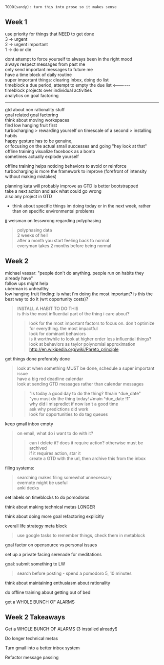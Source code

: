     TODO(sandy): turn this into prose so it makes sense

## Week 1

use priority for things that NEED to get done  
3 -> urgent  
2 -> urgent important  
1 -> do or die  

dont attempt to force yourself to always been in the right mood  
always respect messages from past me  
only send important messages to future me  
have a time block of daily routine  
super important things: clearing inbox, doing do list  
timeblock a due period, attempt to empty the due list <------  
timeblock projects over individual activities  
analytics on goal factoring  

-------------

gtd about non rationality stuff  
goal related goal factoring  
think about moving workspaces  
find low hanging fruit first  
turbocharging > rewarding yourself on timescale of a second > installing habits   
happy gesture has to be genuine,   
    or focusing on the actual small successes and going "hey look at that"  
offline training visualize facebook as a bomb   
    sometimes actually explode yourself  

offline training helps noticing behaviors to avoid or reinforce  
turbocharging is more the framework to improve (forefront of intensity without making mistakes)  

planning kata will probably improve as GTD is better bootstrapped  
    take a next action and ask what could go wrong  
    also any project in GTD  
- think about specific things im doing today or in the next week, rather than on specific environmental problems  

jj weisman on lesswrong regarding polyphasing  

> polyphasing data  
2 weeks of hell  
after a month you start feeling back to normal  
everyman takes 2 months before being normal  


## Week 2
michael vassar: "people don't do anything. people run on habits they already have"  
follow ups might help  
uberman is unhealthy  
low hanging fruit finding: is what i'm doing the most important? is this the best way to do it (wrt opportunity costs)?  
>INSTALL A HABIT TO DO THIS  
>is this the most influential part of the thing i care about?  
>>look for the most important factors to focus on. don't optimize for everything. the most impactful  
>>look for dominant behaviors  
>>is it worthwhile to look at higher order less influential things?  
>look at behaviors as taylor polynomial approximation  
>>http://en.wikipedia.org/wiki/Pareto_principle  

get things done preferably done  
>look at when something MUST be done, schedule a super important issue  
>have a big red deadline calendar  
>look at sending GTD messages rather than calendar messages  
>>"Is today a good day to do the thing? #main ^due_date"  
>>"you must do the thing today! #main ^due_date !1"  
>>why did i mispredict if now isn't a good time  
>>ask why predictions did work  
>look for opportunities to do tag queues  

keep gmail inbox empty  
>on email, what do i want to do with it?  
>>can i delete it? does it require action? otherwise must be archived  
>>if it requires action, star it  
>>create a GTD with the url, then archive this from the inbox  

filing systems:  
>searching makes filing somewhat unnecessary  
>evernote might be useful  
>anki decks  

set labels on timeblocks to do pomodoros  

think about making technical metas LONGER

think about doing more goal refactoring explicitly

overall life strategy meta block
>use google tasks to remember things, check them in metablock

goal factor on opensource vs personal issues

set up a private facing serenade for meditations

goal: submit something to LW
>search before posting - spend a pomodoro  5, 10 minutes

think about maintaining enthusiasm about rationality

do offline training about getting out of bed

get a WHOLE BUNCH OF ALARMS

## Week 2 Takeaways

Get a  WHOLE BUNCH OF ALARMS (3 installed already!)

Do longer technical metas

Turn gmail into a better inbox system

Refactor message passing